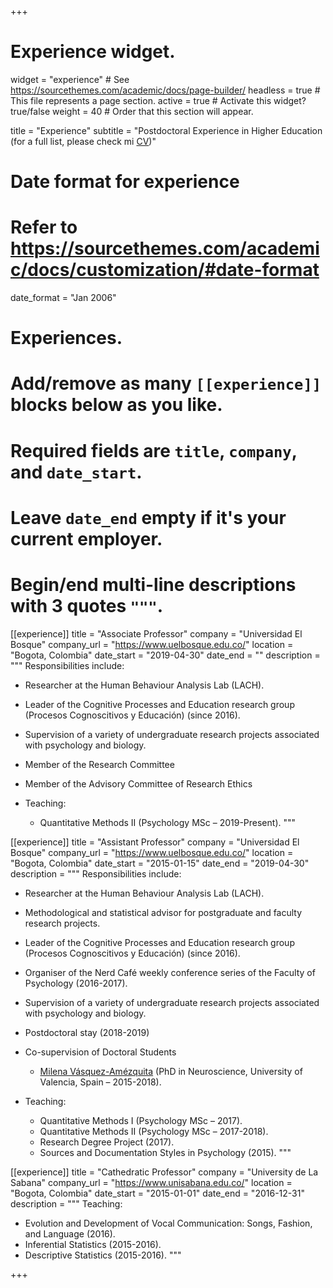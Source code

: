 +++
# Experience widget.
widget = "experience"  # See https://sourcethemes.com/academic/docs/page-builder/
headless = true  # This file represents a page section.
active = true  # Activate this widget? true/false
weight = 40  # Order that this section will appear.

title = "Experience"
subtitle = "Postdoctoral Experience in Higher Education (for a full list, please check mi [CV](/en/files/JDL_CV_en.pdf))"

# Date format for experience
#   Refer to https://sourcethemes.com/academic/docs/customization/#date-format
date_format = "Jan 2006"

# Experiences.
#   Add/remove as many `[[experience]]` blocks below as you like.
#   Required fields are `title`, `company`, and `date_start`.
#   Leave `date_end` empty if it's your current employer.
#   Begin/end multi-line descriptions with 3 quotes `"""`.
[[experience]]
  title = "Associate Professor"
  company = "Universidad El Bosque"
  company_url = "https://www.uelbosque.edu.co/"
  location = "Bogota, Colombia"
  date_start = "2019-04-30"
  date_end = ""
  description = """
  Responsibilities include:
  
  * Researcher at the Human Behaviour Analysis Lab (LACH).
  * Leader of the Cognitive Processes and Education research group (Procesos Cognoscitivos y Educación) (since 2016).
  * Supervision of a variety of undergraduate research projects associated with psychology and biology.
  * Member of the Research Committee
  * Member of the Advisory Committee of Research Ethics
  * Teaching:
  
    * Quantitative Methods II (Psychology MSc – 2019-Present).
  """

[[experience]]
  title = "Assistant Professor"
  company = "Universidad El Bosque"
  company_url = "https://www.uelbosque.edu.co/"
  location = "Bogota, Colombia"
  date_start = "2015-01-15"
  date_end = "2019-04-30"
  description = """
  Responsibilities include:
  
  * Researcher at the Human Behaviour Analysis Lab (LACH).
  * Methodological and statistical advisor for postgraduate and faculty research projects.
  * Leader of the Cognitive Processes and Education research group (Procesos Cognoscitivos y Educación) (since 2016).
  * Organiser of the Nerd Café weekly conference series of the Faculty of Psychology (2016-2017).
  * Supervision of a variety of undergraduate research projects associated with psychology and biology.
  * Postdoctoral stay (2018-2019)
  * Co-supervision of Doctoral Students
  
    * [Milena Vásquez-Amézquita](https://www.researchgate.net/profile/Milena_Vasquez-Amezquita) (PhD in Neuroscience, University of Valencia, Spain – 2015-2018).
    
  * Teaching:
  
    * Quantitative Methods I (Psychology MSc – 2017).
    * Quantitative Methods II (Psychology MSc – 2017-2018).
    * Research Degree Project (2017).
    * Sources and Documentation Styles in Psychology (2015).
  """

[[experience]]
  title = "Cathedratic Professor"
  company = "University de La Sabana"
  company_url = "https://www.unisabana.edu.co/"
  location = "Bogota, Colombia"
  date_start = "2015-01-01"
  date_end = "2016-12-31"
  description = """
  Teaching:
  
  * Evolution and Development of Vocal Communication: Songs, Fashion, and Language (2016).
  * Inferential Statistics (2015-2016).
  * Descriptive Statistics (2015-2016).
  """

+++
